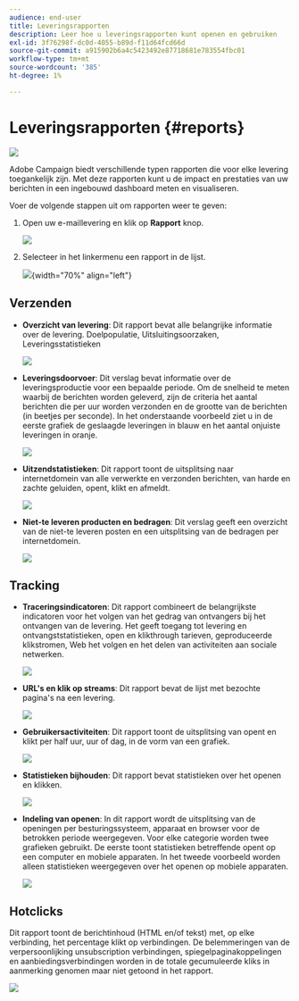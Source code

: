 ```yaml
---
audience: end-user
title: Leveringsrapporten
description: Leer hoe u leveringsrapporten kunt openen en gebruiken
exl-id: 3f76298f-dc0d-4055-b89d-f11d64fcd66d
source-git-commit: a915902b6a4c5423492e87718681e783554fbc01
workflow-type: tm+mt
source-wordcount: '385'
ht-degree: 1%

---
```


# Leveringsrapporten {#reports}

![](../assets/do-not-localize/badge.png)

<!--
detail delivery reports and how to access them

same content as in v7 (excepted for the navigation that is similar to AJO
-->

Adobe Campaign biedt verschillende typen rapporten die voor elke levering toegankelijk zijn. Met deze rapporten kunt u de impact en prestaties van uw berichten in een ingebouwd dashboard meten en visualiseren.

Voer de volgende stappen uit om rapporten weer te geven:

1. Open uw e-maillevering en klik op **Rapport** knop.

   ![](assets/reporting.png)

1. Selecteer in het linkermenu een rapport in de lijst.

   ![](assets/reporting2.png){width="70%" align="left"}

## Verzenden

* **Overzicht van levering**: Dit rapport bevat alle belangrijke informatie over de levering. Doelpopulatie, Uitsluitingsoorzaken, Leveringsstatistieken

   ![](assets/reporting3.png)

* **Leveringsdoorvoer**: Dit verslag bevat informatie over de leveringsproductie voor een bepaalde periode. Om de snelheid te meten waarbij de berichten worden geleverd, zijn de criteria het aantal berichten die per uur worden verzonden en de grootte van de berichten (in beetjes per seconde). In het onderstaande voorbeeld ziet u in de eerste grafiek de geslaagde leveringen in blauw en het aantal onjuiste leveringen in oranje.

   ![](assets/reporting3bis.png)

* **Uitzendstatistieken**: Dit rapport toont de uitsplitsing naar internetdomein van alle verwerkte en verzonden berichten, van harde en zachte geluiden, opent, klikt en afmeldt.

   ![](assets/reporting4.png)

* **Niet-te leveren producten en bedragen**: Dit verslag geeft een overzicht van de niet-te leveren posten en een uitsplitsing van de bedragen per internetdomein.

   ![](assets/reporting5.png)

## Tracking

* **Traceringsindicatoren**: Dit rapport combineert de belangrijkste indicatoren voor het volgen van het gedrag van ontvangers bij het ontvangen van de levering. Het geeft toegang tot levering en ontvangststatistieken, open en klikthrough tarieven, geproduceerde klikstromen, Web het volgen en het delen van activiteiten aan sociale netwerken.

   ![](assets/reporting6.png)

* **URL&#39;s en klik op streams**: Dit rapport bevat de lijst met bezochte pagina&#39;s na een levering.

   ![](assets/reporting7.png)

* **Gebruikersactiviteiten**: Dit rapport toont de uitsplitsing van opent en klikt per half uur, uur of dag, in de vorm van een grafiek.

   ![](assets/reporting8.png)

* **Statistieken bijhouden**: Dit rapport bevat statistieken over het openen en klikken.

   ![](assets/reporting9.png)

* **Indeling van openen**: In dit rapport wordt de uitsplitsing van de openingen per besturingssysteem, apparaat en browser voor de betrokken periode weergegeven. Voor elke categorie worden twee grafieken gebruikt. De eerste toont statistieken betreffende opent op een computer en mobiele apparaten. In het tweede voorbeeld worden alleen statistieken weergegeven over het openen op mobiele apparaten.

   ![](assets/reporting10.png)

## Hotclicks

Dit rapport toont de berichtinhoud (HTML en/of tekst) met, op elke verbinding, het percentage klikt op verbindingen. De belemmeringen van de verpersoonlijking unsubscription verbindingen, spiegelpaginakoppelingen en aanbiedingsverbindingen worden in de totale gecumuleerde kliks in aanmerking genomen maar niet getoond in het rapport.

![](assets/reporting11.png)
